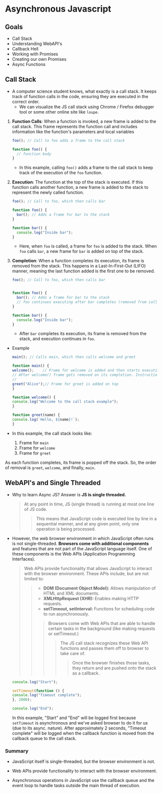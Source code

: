
# Asynchronous Javascript

## Goals

- Call Stack
- Understanding WebAPI's
- Callback Hell
- Working with Promises
- Creating our own Promises
- Async Functions

## Call Stack

- A computer science student knows, what exactly is a call stack. It keeps track of function calls in the code, ensuring they are executed in the correct order.
  - We can visualize the JS call stack using Chrome / Firefox debugger tool or some other online site like `loupe`.

1. **Function Calls**: When a function is invoked, a new frame is added to the call stack. This frame represents the function call and includes information like the function's parameters and local variables

    ```javascript
    foo(); // Call to foo adds a frame to the call stack

    function foo() {
      // function body
    }
    ```

    - In this example, calling `foo()` adds a frame to the call stack to keep track of the execution of the `foo` function.

1. **Execution**: The function at the top of the stack is executed. If this function calls another function, a new frame is added to the stack to represent the newly called function.

    ```javascript
    foo(); // Call to foo, which then calls bar

    function foo() {
      bar(); // Adds a frame for bar to the stack
    }

    function bar() {
      console.log("Inside bar");
    }
    ```

    - Here, when `foo` is called, a frame for `foo` is added to the stack. When `foo` calls `bar`, a new frame for `bar` is added on top of the stack.

1. **Completion**: When a function completes its execution, its frame is removed from the stack. This happens in a Last-In-First-Out (LIFO) manner, meaning the last function added is the first one to be removed.

    ```javascript
    foo(); // Call to foo, which then calls bar


    function foo() {
      bar(); // Adds a frame for bar to the stack
      // foo continues executing after bar completes (removed from call stack)
    }

    function bar() {
      console.log("Inside bar");
    }
    ```

    - After `bar` completes its execution, its frame is removed from the stack, and execution continues in `foo`.

- Example

    ```javascript
    main(); // Calls main, which then calls welcome and greet

    function main() {
    welcome();    // Frame for welcome is added and then starts executing.
    // AFter welcome() frame gets removed on its completion. Instruction Pointer will be back 
    // 
    greet("Alice");// Frame for greet is added on top
    }

    function welcome() {
    console.log("Welcome to the call stack example");
    }

    function greet(name) {
    console.log(`Hello, ${name}!`);
    }
    ```

- In this example, the call stack looks like:

    1. Frame for `main`
    1. Frame for `welcome`
    1. Frame for `greet`

As each function completes, its frame is popped off the stack. So, the order of removal is `greet`, `welcome`, and finally, `main`.

## WebAPI's and Single Threaded

- Why to learn Async JS? Answer is **JS is single threaded.**
  > At any point in time, JS (single thread) is running at most one line of JS code.
    >> This means that JavaScript code is executed line by line in a sequential manner, and at any given point, only one operation is being processed.
- However, the web browser environment in which JavaScript often runs is not single-threaded. **Browsers come with additional components** and features that are not part of the JavaScript language itself. One of these components is the Web APIs (Application Programming Interfaces).
  > Web APIs provide functionality that allows JavaScript to interact with the browser environment. These APIs include, but are not limited to:
  >
    >> - **DOM (Document Object Model):** Allows manipulation of HTML and XML documents.
    >> - **XMLHttpRequest (XHR):** Enables making HTTP requests.
    >> - **setTimeout, setInterval:** Functions for scheduling code to run asynchronously.
    >>
    >>> Browsers come with Web APIs that are able to handle certain tasks in the background (like making requests or setTimeout.)
    >>>
    >>>> The JS call stack recognizes these Web API functions and passes them off to browser to take care of.
    >>>>
    >>>>> Once the browser finishes those tasks, they return and are pushed onto the stack as a callback.

    ```js
    console.log("Start");

    setTimeout(function () {
    console.log("Timeout complete");
    }, 2000);

    console.log("End");
    ```

   In this example, "Start" and "End" will be logged first because `setTimeout` is asynchronous and we've asked browser to do it for us (due to its async. nature). After approximately 2 seconds, "Timeout complete" will be logged when the callback function is moved from the callback queue to the call stack.

### Summary

- JavaScript itself is single-threaded, but the browser environment is not.

- Web APIs provide functionality to interact with the browser environment.
- Asynchronous operations in JavaScript use the callback queue and the event loop to handle tasks outside the main thread of execution.
